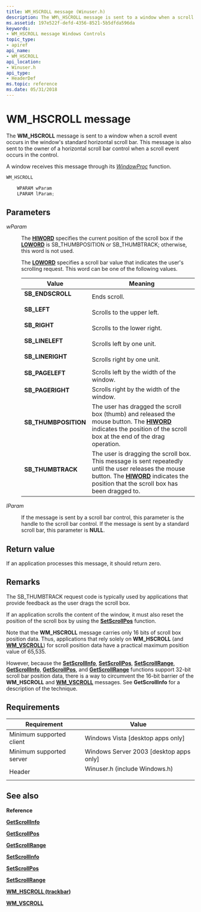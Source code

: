 ```yaml
---
title: WM_HSCROLL message (Winuser.h)
description: The WM\_HSCROLL message is sent to a window when a scroll event occurs in the window's standard horizontal scroll bar.
ms.assetid: 197e522f-defd-4356-8521-5b5dfda596da
keywords:
- WM_HSCROLL message Windows Controls
topic_type:
- apiref
api_name:
- WM_HSCROLL
api_location:
- Winuser.h
api_type:
- HeaderDef
ms.topic: reference
ms.date: 05/31/2018
---
```


# WM\_HSCROLL message

The **WM\_HSCROLL** message is sent to a window when a scroll event occurs in the window's standard horizontal scroll bar. This message is also sent to the owner of a horizontal scroll bar control when a scroll event occurs in the control.

A window receives this message through its [*WindowProc*](/windows/win32/api/winuser/nc-winuser-wndproc) function.


```C++
WM_HSCROLL

    WPARAM wParam
    LPARAM lParam; 
```



## Parameters

<dl> <dt>

*wParam* 
</dt> <dd>

The [**HIWORD**](/previous-versions/windows/desktop/legacy/ms632657(v=vs.85)) specifies the current position of the scroll box if the [**LOWORD**](/previous-versions/windows/desktop/legacy/ms632659(v=vs.85)) is SB\_THUMBPOSITION or SB\_THUMBTRACK; otherwise, this word is not used.

The [**LOWORD**](/previous-versions/windows/desktop/legacy/ms632659(v=vs.85)) specifies a scroll bar value that indicates the user's scrolling request. This word can be one of the following values.



| Value                                                                                                                                                                  | Meaning                                                                                                                                                                                                                   |
|------------------------------------------------------------------------------------------------------------------------------------------------------------------------|---------------------------------------------------------------------------------------------------------------------------------------------------------------------------------------------------------------------------|
| <span id="SB_ENDSCROLL"></span><span id="sb_endscroll"></span><dl> <dt>**SB\_ENDSCROLL**</dt> </dl>             | Ends scroll.<br/>                                                                                                                                                                                                   |
| <span id="SB_LEFT"></span><span id="sb_left"></span><dl> <dt>**SB\_LEFT**</dt> </dl>                            | Scrolls to the upper left.<br/>                                                                                                                                                                                     |
| <span id="SB_RIGHT"></span><span id="sb_right"></span><dl> <dt>**SB\_RIGHT**</dt> </dl>                         | Scrolls to the lower right.<br/>                                                                                                                                                                                    |
| <span id="SB_LINELEFT"></span><span id="sb_lineleft"></span><dl> <dt>**SB\_LINELEFT**</dt> </dl>                | Scrolls left by one unit.<br/>                                                                                                                                                                                      |
| <span id="SB_LINERIGHT"></span><span id="sb_lineright"></span><dl> <dt>**SB\_LINERIGHT**</dt> </dl>             | Scrolls right by one unit.<br/>                                                                                                                                                                                     |
| <span id="SB_PAGELEFT"></span><span id="sb_pageleft"></span><dl> <dt>**SB\_PAGELEFT**</dt> </dl>                | Scrolls left by the width of the window.<br/>                                                                                                                                                                       |
| <span id="SB_PAGERIGHT"></span><span id="sb_pageright"></span><dl> <dt>**SB\_PAGERIGHT**</dt> </dl>             | Scrolls right by the width of the window.<br/>                                                                                                                                                                      |
| <span id="SB_THUMBPOSITION"></span><span id="sb_thumbposition"></span><dl> <dt>**SB\_THUMBPOSITION**</dt> </dl> | The user has dragged the scroll box (thumb) and released the mouse button. The [**HIWORD**](/previous-versions/windows/desktop/legacy/ms632657(v=vs.85)) indicates the position of the scroll box at the end of the drag operation.<br/>                          |
| <span id="SB_THUMBTRACK"></span><span id="sb_thumbtrack"></span><dl> <dt>**SB\_THUMBTRACK**</dt> </dl>          | The user is dragging the scroll box. This message is sent repeatedly until the user releases the mouse button. The [**HIWORD**](/previous-versions/windows/desktop/legacy/ms632657(v=vs.85)) indicates the position that the scroll box has been dragged to.<br/> |



 

</dd> <dt>

*lParam* 
</dt> <dd>

If the message is sent by a scroll bar control, this parameter is the handle to the scroll bar control. If the message is sent by a standard scroll bar, this parameter is **NULL**.

</dd> </dl>

## Return value

If an application processes this message, it should return zero.

## Remarks

The SB\_THUMBTRACK request code is typically used by applications that provide feedback as the user drags the scroll box.

If an application scrolls the content of the window, it must also reset the position of the scroll box by using the [**SetScrollPos**](/windows/desktop/api/Winuser/nf-winuser-setscrollpos) function.

Note that the **WM\_HSCROLL** message carries only 16 bits of scroll box position data. Thus, applications that rely solely on **WM\_HSCROLL** (and [**WM\_VSCROLL**](wm-vscroll.md)) for scroll position data have a practical maximum position value of 65,535.

However, because the [**SetScrollInfo**](/windows/desktop/api/Winuser/nf-winuser-setscrollinfo), [**SetScrollPos**](/windows/desktop/api/Winuser/nf-winuser-setscrollpos), [**SetScrollRange**](/windows/desktop/api/Winuser/nf-winuser-setscrollrange), [**GetScrollInfo**](/windows/desktop/api/Winuser/nf-winuser-getscrollinfo), [**GetScrollPos**](/windows/desktop/api/Winuser/nf-winuser-getscrollpos), and [**GetScrollRange**](/windows/desktop/api/Winuser/nf-winuser-getscrollrange) functions support 32-bit scroll bar position data, there is a way to circumvent the 16-bit barrier of the **WM\_HSCROLL** and [**WM\_VSCROLL**](wm-vscroll.md) messages. See **GetScrollInfo** for a description of the technique.

## Requirements



| Requirement | Value |
|-------------------------------------|----------------------------------------------------------------------------------------------------------|
| Minimum supported client<br/> | Windows Vista \[desktop apps only\]<br/>                                                           |
| Minimum supported server<br/> | Windows Server 2003 \[desktop apps only\]<br/>                                                     |
| Header<br/>                   | <dl> <dt>Winuser.h (include Windows.h)</dt> </dl> |



## See also

<dl> <dt>

**Reference**
</dt> <dt>

[**GetScrollInfo**](/windows/desktop/api/Winuser/nf-winuser-getscrollinfo)
</dt> <dt>

[**GetScrollPos**](/windows/desktop/api/Winuser/nf-winuser-getscrollpos)
</dt> <dt>

[**GetScrollRange**](/windows/desktop/api/Winuser/nf-winuser-getscrollrange)
</dt> <dt>

[**SetScrollInfo**](/windows/desktop/api/Winuser/nf-winuser-setscrollinfo)
</dt> <dt>

[**SetScrollPos**](/windows/desktop/api/Winuser/nf-winuser-setscrollpos)
</dt> <dt>

[**SetScrollRange**](/windows/desktop/api/Winuser/nf-winuser-setscrollrange)
</dt> <dt>

[**WM\_HSCROLL (trackbar)**](wm-hscroll--trackbar-.md)
</dt> <dt>

[**WM\_VSCROLL**](wm-vscroll.md)
</dt> </dl>

 

